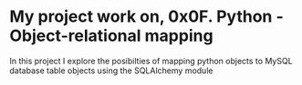 # My project work on, 0x0F. Python - Object-relational mapping
In this project I explore the posibilties of mapping python objects to MySQL
database table objects using the SQLAlchemy module
